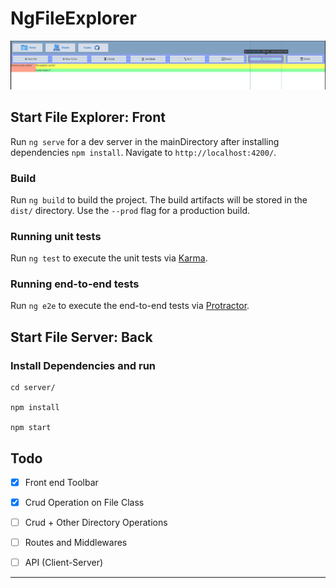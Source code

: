 # NgFileExplorer

![](./src/assets/screenshot.jpg)

## Start File Explorer: Front

Run `ng serve` for a dev server in the mainDirectory after installing dependencies `npm install`. Navigate to `http://localhost:4200/`.


### Build

Run `ng build` to build the project. The build artifacts will be stored in the `dist/` directory. Use the `--prod` flag for a production build.

### Running unit tests

Run `ng test` to execute the unit tests via [Karma](https://karma-runner.github.io).

### Running end-to-end tests

Run `ng e2e` to execute the end-to-end tests via [Protractor](http://www.protractortest.org/).

## Start File Server: Back


### Install Dependencies and run
```
cd server/

npm install

npm start
```

## Todo 

- [x] Front end Toolbar
- [x] Crud Operation on File Class
- [ ] Crud + Other Directory Operations
- [ ] Routes and Middlewares
- [ ] API (Client-Server)


***
